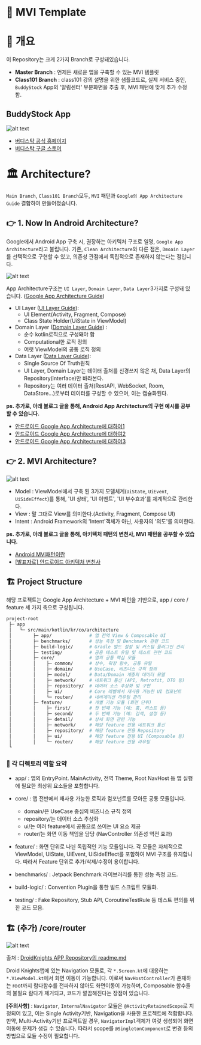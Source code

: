 # 📱 MVI Template

# 🚀 개요
이 Repository는 크게 2가지 Branch로 구성돼있습니다.
- **Master Branch** : 언제든 새로운 앱을 구축할 수 있는 MVI 템플릿
- **Class101 Branch** : class101 강의 설명을 위한 샘플코드로, 실제 서비스 중인, `BuddyStock` App의 '알림센터' 부분화면을 추출 후, MVI 패턴에 맞게 추가 수정 함.

## BuddyStock App
![alt text](<./readme_img/buddystock.png>)

- [버디스탁 공식 홈페이지](https://buddystock.pickstudio.io/)
- [버디스탁 구글 스토어](https://play.google.com/store/apps/details?id=com.pickstudio.buddystock)

# 🏛️ Architecture?
`Main Branch`, `Class101 Branch`모두, `MVI` 패턴과 `Google의 App Architecture Guide` 결합하여 만들어졌습니다.

## 👉 1. Now In Android Architecture?
Google에서 Android App 구축 시, 권장하는 아키텍처 구조로 일명, `Google App Architecture`라고 불립니다. 기존, `Clean Architecture`와 다른 점은, `Dmoain Layer`를 선택적으로 구현할 수 있고, 의존성 관점에서 독립적으로 존재하지 않는다는 점입니다.

 ![alt text](<./readme_img/apparc.png>) 

 App Architecture구조는 `UI Layer`, `Domain Layer`, `Data Layer`3가지로 구성돼 있습니다. ([Google App Architecture Guide](https://developer.android.com/topic/architecture?hl=ko))
  
  - UI Layer ([UI Layer Guide](https://developer.android.com/topic/architecture/ui-layer?hl=ko)): 
    - UI Element(Activity, Fragment, Compose)
    - Class State Holder(UiState in ViewModel)
  - Domain Layer ([Domain Layer Guide](https://developer.android.com/topic/architecture/domain-layer?hl=ko)) : 
    - 순수 kotlin로직으로 구성돼야 함
    - Computational한 로직 정의
    - 여럿 ViewModel의 공통 로직 정의
  - Data Layer ([Data Layer Guide](https://developer.android.com/topic/architecture/data-layer?hl=ko)): 
    - Single Source Of Truth원칙
    - UI Layer, Domain Layer는 데이터 출처를 신경쓰지 않은 채, Data Layer의 Repository(interface)만 바라본다.
    - Repository는 여러 데이터 출처(RestAPI, WebSocket, Room, DataStore...)로부터 데이터를 구성할 수 있으며, 이는 캡슐화된다.

**ps. 추가로, 아래 블로그 글을 통해, Android App Architecture의 구현 예시를 공부할 수 있습니다.**
- [안드로이드 Google App Architecture에 대하여1](https://velog.io/@squart300kg/%EC%95%88%EB%93%9C%EB%A1%9C%EC%9D%B4%EB%93%9C-Clean-Architecture%EC%97%90-%EB%8C%80%ED%95%98%EC%97%AC)
- [안드로이드 Google App Architecture에 대하여2](https://velog.io/@squart300kg/%EC%95%88%EB%93%9C%EB%A1%9C%EC%9D%B4%EB%93%9C-Clean-Architecture%EC%97%90-%EB%8C%80%ED%95%98%EC%97%AC2)
- [안드로이드 Google App Architecture에 대하여3](https://velog.io/@squart300kg/%EC%95%88%EB%93%9C%EB%A1%9C%EC%9D%B4%EB%93%9C-Clean-Architecture%EB%9E%80-%EB%AC%B4%EC%97%87%EC%9D%B8%EA%B0%803)

## 👉 2. MVI Architecture?
  ![alt text](<./readme_img/mvi.png>)
  - Model : ViewModel에서 구축 된 3가지 모델체계(`UiState`, `UiEvent`, `UiSideEffect`)를 통해, 'UI 상태', 'UI 이벤트', 'UI 부수효과'를 체계적으로 관리한다.
  - View : 말 그대로 View를 의미한다.(Activity, Fragment, Compose UI)
  - Intent : Android Framework의 'Intent'객체가 아닌, 사용자의 '의도'를 의미한다. 

**ps. 추가로, 아래 블로그 글을 통해, 아키텍처 패턴의 변천사, MVI 패턴을 공부할 수 있습니다.**
- [Android MVI패턴이란](https://velog.io/@squart300kg/Android-MVI%ED%8C%A8%ED%84%B4%EC%9D%B4%EB%9E%80)
- [[발표자료] 안드로이드 아키텍처 변천사](https://velog.io/@squart300kg/%EB%B0%9C%ED%91%9C%EC%9E%90%EB%A3%8C-%EC%95%88%EB%93%9C%EB%A1%9C%EC%9D%B4%EB%93%9C-%EC%95%84%ED%82%A4%ED%85%8D%EC%B2%98-%EB%B3%80%EC%B2%9C%EC%82%AC)

## 🏗️ Project Structure
해당 프로젝트는 Google App Architecture + MVI 패턴을 기반으로,
app / core / feature 세 가지 축으로 구성됩니다.
```bash
project-root
 ├─ app
 │   └─ src/main/kotlin/kr/co/architecture
 │        ├─ app/              # 앱 전역 View & Composable UI
 │        ├─ benchmarks/       # 성능 측정 및 Benchmark 관련 코드
 │        ├─ build-logic/      # Gradle 빌드 설정 및 커스텀 플러그인 관리
 │        ├─ testing/          # 공용 테스트 유틸 및 테스트 관련 코드
 │        ├─ core/             # 앱의 공통 핵심 모듈
 │        │    ├─ common/      # 상수, 확장 함수, 공통 유틸
 │        │    ├─ domain/      # UseCase, 비즈니스 규칙 정의
 │        │    ├─ model/       # Data/Domain 계층의 데이터 모델
 │        │    ├─ network/     # 네트워크 통신 (API, Retrofit, DTO 등)
 │        │    ├─ repository/  # 데이터 소스 추상화 및 구현
 │        │    ├─ ui/          # Core 레벨에서 재사용 가능한 UI 컴포넌트
 │        │    └─ router/      # 네비게이션 라우팅 관리
 │        ├─ feature/          # 개별 기능 모듈 (화면 단위)
 │        │    ├─ first/       # 첫 번째 기능 (예: 홈, 리스트 등)
 │        │    ├─ second/      # 두 번째 기능 (예: 검색, 설정 등)
 │        │    ├─ detail/      # 상세 화면 관련 기능
 │        │    ├─ network/     # 해당 feature 전용 네트워크 통신
 │        │    ├─ repository/  # 해당 feature 전용 Repository
 │        │    ├─ ui/          # 해당 feature 전용 UI (Composable 등)
 │        │    └─ router/      # 해당 feature 전용 라우팅
 └
 ```

###  🔎 각 디렉토리 역할 요약
- app/ : 앱의 EntryPoint. MainActivity, 전역 Theme, Root NavHost 등 앱 실행에 필요한 최상위 요소들을 포함합니다.

- core/ : 앱 전반에서 재사용 가능한 로직과 컴포넌트를 모아둔 공통 모듈입니다.
  - domain/은 UseCase 중심의 비즈니스 규칙 정의
  - repository/는 데이터 소스 추상화
  - ui/는 여러 feature에서 공통으로 쓰이는 UI 요소 제공
  - router/는 화면 이동 책임을 담당 (NavController 의존성 역전 효과)

- feature/ : 화면 단위로 나뉜 독립적인 기능 모듈입니다. 각 모듈은 자체적으로 ViewModel, UiState, UiEvent, UiSideEffect를 포함하여 MVI 구조를 유지합니다. 따라서 Feature 단위로 추가/삭제/수정이 용이합니다.

- benchmarks/ : Jetpack Benchmark 라이브러리를 통한 성능 측정 코드.

- build-logic/ : Convention Plugin을 통한 빌드 스크립트 모듈화.

- testing/ : Fake Repository, Stub API, CoroutineTestRule 등 테스트 편의를 위한 코드 모음.

 ## 🏗️ (추가) /core/router
 ![alt text](<./readme_img/nav.png>)

 >
 출처 : [DroidKnights APP Repository의 readme.md](https://github.com/droidknights/DroidKnightsApp?tab=readme-ov-file#q-view%EC%97%90%EB%8F%84-api-%EB%AA%A8%EB%93%88%EC%9D%B4-%EC%9E%88%EB%8D%98%EB%8D%B0%EC%9A%94)

 Droid Knights앱에 있는 Navigation 모듈로, 각 `*.Screen.kt`에 대응하는 `*.ViewModel.kt`에서 화면 이동이 가능합니다. 이로써 `NavHostController`가 존재하는 root까지 람다함수를 전파하지 않아도 화면이동이 가능하며, Composable 함수들의 불필요 람다가 제거되고, 코드가 깔끔해진다는 장점이 있습니다.

 >> 
 **[주의사항]** : `Navigator`, `InternalNavigator` 모듈은 `@ActivityRetainedScope`로 지정되어 있고, 이는 Single Activity기반, Navigation을 사용한 프로젝트에 적합합니다. 만약, Multi-Activity기반 프로젝트일 경우, `NavigatorImpl`객체가 여럿 생성되어 화면 이동에 문제가 생길 수 있습니다. 따라서 scope를 `@SingletonComponent`로 변경 등의 방법으로 모듈 수정이 필요합니다.
